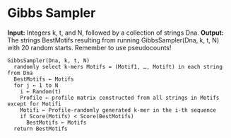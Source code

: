 # **Gibbs Sampler**

**Input:** Integers k, t, and N, followed by a collection of strings Dna.
**Output:** The strings BestMotifs resulting from running GibbsSampler(Dna, k, t, N) with 20 random starts. Remember to use pseudocounts!


    GibbsSampler(Dna, k, t, N)
      randomly select k-mers Motifs = (Motif1, …, Motift) in each string from Dna
      BestMotifs ← Motifs
      for j ← 1 to N
        i ← Random(t)
        Profile ← profile matrix constructed from all strings in Motifs except for Motifi
        Motifi ← Profile-randomly generated k-mer in the i-th sequence
        if Score(Motifs) < Score(BestMotifs)
          BestMotifs ← Motifs
      return BestMotifs
